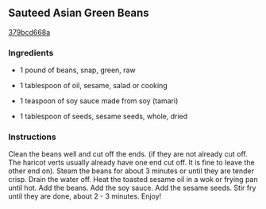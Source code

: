 ## Sauteed Asian Green Beans

[379bcd668a](http://www.food.com/recipe/sauteed-asian-green-beans-335641)

### Ingredients

 - 1 pound of beans, snap, green, raw

 - 1 tablespoon of oil, sesame, salad or cooking

 - 1 teaspoon of soy sauce made from soy (tamari)

 - 1 tablespoon of seeds, sesame seeds, whole, dried

### Instructions

Clean the beans well and cut off the ends. (if they are not already cut off. The haricot verts usually already have one end cut off. It is fine to leave the other end on). Steam the beans for about 3 minutes or until they are tender crisp. Drain the water off. Heat the toasted sesame oil in a wok or frying pan until hot. Add the beans. Add the soy sauce. Add the sesame seeds. Stir fry until they are done, about 2 - 3 minutes. Enjoy!